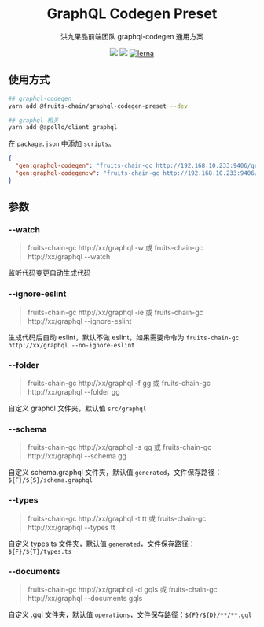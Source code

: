 <h1 align="center">GraphQL Codegen Preset</h1>

<div align="center">
洪九果品前端团队 graphql-codegen 通用方案
</div>

[graphql-codegen-preset]: https://www.npmjs.com/package/@fruits-chain/graphql-codegen-preset

<div align="center">

[![](https://img.shields.io/npm/v/@fruits-chain/graphql-codegen-preset)][graphql-codegen-preset]
[![](https://img.shields.io/npm/dm/@fruits-chain/graphql-codegen-preset.svg)][graphql-codegen-preset]
[![lerna](https://img.shields.io/badge/maintained%20with-lerna-cc00ff.svg)](https://lerna.js.org/)

</div>

## 使用方式

```bash
## graphql-codegen
yarn add @fruits-chain/graphql-codegen-preset --dev

## graphql 相关
yarn add @apollo/client graphql
```

在 `package.json` 中添加 `scripts`。

```json
{
  "gen:graphql-codegen": "fruits-chain-gc http://192.168.10.233:9406/graphql",
  "gen:graphql-codegen:w": "fruits-chain-gc http://192.168.10.233:9406/graphql -w"
}
```

## 参数

### --watch

> fruits-chain-gc http://xx/graphql -w 或 fruits-chain-gc http://xx/graphql --watch

监听代码变更自动生成代码

### --ignore-eslint

> fruits-chain-gc http://xx/graphql -ie 或 fruits-chain-gc http://xx/graphql --ignore-eslint

生成代码后自动 eslint，默认不做 eslint，如果需要命令为 `fruits-chain-gc http://xx/graphql --no-ignore-eslint`

### --folder

> fruits-chain-gc http://xx/graphql -f gg 或 fruits-chain-gc http://xx/graphql --folder gg

自定义 graphql 文件夹，默认值 `src/graphql`

### --schema

> fruits-chain-gc http://xx/graphql -s gg 或 fruits-chain-gc http://xx/graphql --schema gg

自定义 schema.graphql 文件夹，默认值 `generated`，文件保存路径：`${F}/${S}/schema.graphql`

### --types

> fruits-chain-gc http://xx/graphql -t tt 或 fruits-chain-gc http://xx/graphql --types tt

自定义 types.ts 文件夹，默认值 `generated`，文件保存路径：`${F}/${T}/types.ts`

### --documents

> fruits-chain-gc http://xx/graphql -d gqls 或 fruits-chain-gc http://xx/graphql --documents gqls

自定义 .gql 文件夹，默认值 `operations`，文件保存路径：`${F}/${D}/**/**.gql`
